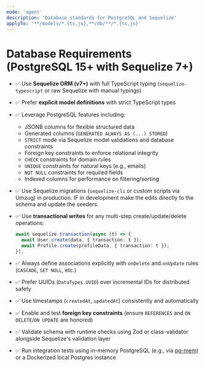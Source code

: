 ```yaml
---
mode: 'agent'
description: 'Database standards for PostgreSQL and Sequelize'
applyTo: '**/models/*.{ts,js},**/db/**/*.{ts,js}'
---
```


# Database Requirements (PostgreSQL 15+ with Sequelize 7+)

- ✅ Use **Sequelize ORM (v7+)** with full TypeScript typing (`sequelize-typescript` or raw Sequelize with manual typings)
- ✅ Prefer **explicit model definitions** with strict TypeScript types
- ✅ Leverage PostgreSQL features including:
  - JSONB columns for flexible structured data
  - Generated columns (`GENERATED ALWAYS AS (...) STORED`)
  - `STRICT` mode via Sequelize model validations and database constraints
  - Foreign key constraints to enforce relational integrity
  - `CHECK` constraints for domain rules
  - `UNIQUE` constraints for natural keys (e.g., emails)
  - `NOT NULL` constraints for required fields
  - Indexed columns for performance on filtering/sorting
- ✅ Use Sequelize migrations (`sequelize-cli` or custom scripts via Umzug) in production. IF in development make the edits directly to the schema and update the seeders.
- ✅ Use **transactional writes** for any multi-step create/update/delete operations:

  ```ts
  await sequelize.transaction(async (t) => {
  	await User.create(data, { transaction: t });
  	await Profile.create(profileData, { transaction: t });
  });
  ```

- ✅ Always define associations explicitly with `onDelete` and `onUpdate` rules (`CASCADE`, `SET NULL`, etc.)
- ✅ Prefer UUIDs (`DataTypes.UUID`) over incremental IDs for distributed safety
- ✅ Use timestamps (`createdAt`, `updatedAt`) consistently and automatically
- ✅ Enable and test **foreign key constraints** (ensure `REFERENCES` and `ON DELETE`/`ON UPDATE` are honored)
- ✅ Validate schema with runtime checks using Zod or class-validator alongside Sequelize's validation layer
- ✅ Run integration tests using in-memory PostgreSQL (e.g., via [pg-mem](https://github.com/oguimbal/pg-mem)) or a Dockerized local Postgres instance
